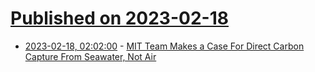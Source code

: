 # [Published on 2023-02-18](index.md)

* [2023-02-18, 02:02:00](https://news.slashdot.org/story/23/02/17/2333220/mit-team-makes-a-case-for-direct-carbon-capture-from-seawater-not-air?utm_source=rss1.0mainlinkanon&utm_medium=feed) - [MIT Team Makes a Case For Direct Carbon Capture From Seawater, Not Air](https://news.slashdot.org/story/23/02/17/2333220/mit-team-makes-a-case-for-direct-carbon-capture-from-seawater-not-air?utm_source=rss1.0mainlinkanon&utm_medium=feed)
